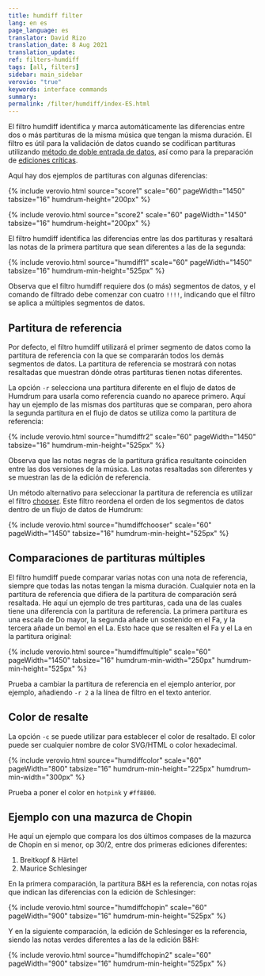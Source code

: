 ```yaml
---
title: humdiff filter
lang: en es
page_language: es
translator: David Rizo
translation_date: 8 Aug 2021
translation_update: 
ref: filters-humdiff
tags: [all, filters]
sidebar: main_sidebar
verovio: "true"
keywords: interface commands 
summary: 
permalink: /filter/humdiff/index-ES.html
---
```


El filtro humdiff identifica y marca automáticamente las diferencias entre dos o más partituras de la misma música que tengan la misma duración. El filtro es útil para la validación de datos cuando se codifican partituras utilizando <a target="_blank" href="https://en.wikipedia.org/wiki/Two_pass_verification">método de doble entrada de datos</a>, así como para la preparación de <a target="_blank" href="https://chaucer.fas.harvard.edu/types-editions#criticaledition">ediciones críticas</a>.

Aquí hay dos ejemplos de partituras con algunas diferencias:

{% include verovio.html
	source="score1"
	scale="60"
	pageWidth="1450"
	tabsize="16"
	humdrum-height="200px"
%}
<script type="text/x-humdrum" id="score1">
**kern
*M4/4
=1
4c
4d
4e
4f
=2
4g
4a
4b
4cc
==
*-
</script>


{% include verovio.html
	source="score2"
	scale="60"
	pageWidth="1450"
	tabsize="16"
	humdrum-height="200px"
%}
<script type="text/x-humdrum" id="score2">
**kern
*M4/4
=1
4c
4d
4e
4g
=2
4f
2a
4cc
==
*-
</script>

El filtro humdiff identifica las diferencias entre las dos partituras y resaltará las notas de la primera partitura que sean diferentes a las de la segunda:

{% include verovio.html
	source="humdiff1"
	scale="60"
	pageWidth="1450"
	tabsize="16"
	humdrum-min-height="525px"
%}
<script type="text/x-humdrum" id="humdiff1">
!!!!filter: humdiff
**kern
*M4/4
=1
4c
4d
4e
4f
=2
4g
4a
4b
4cc
==
*-
**kern
*M4/4
=1
4c
4d
4e
4g
=2
4f
2a
4cc
==
*-
</script>

Observa que el filtro humdiff requiere dos (o más) segmentos de datos, y el comando de filtrado debe comenzar con cuatro `!!!!`, indicando que el filtro se aplica a múltiples segmentos de datos.

## Partitura de referencia ## 
Por defecto, el filtro humdiff utilizará el primer segmento de datos como la partitura de referencia con la que se compararán todos los demás segmentos de datos.  La partitura de referencia se mostrará con notas resaltadas que muestran dónde otras partituras tienen notas diferentes.

La opción `-r` selecciona una partitura diferente en el flujo de datos de Humdrum para usarla como referencia cuando no aparece primero.  Aquí hay un ejemplo de las mismas dos partituras que se comparan, pero ahora la segunda partitura en el flujo de datos se utiliza como la partitura de referencia:

{% include verovio.html
	source="humdiffr2"
	scale="60"
	pageWidth="1450"
	tabsize="16"
	humdrum-min-height="525px"
%}
<script type="text/x-humdrum" id="humdiffr2">
!!!!filter: humdiff -r 2
**kern
*M4/4
=1
4c
4d
4e
4f
=2
4g
4a
4b
4cc
==
*-
**kern
*M4/4
=1
4c
4d
4e
4g
=2
4f
2a
4cc
==
*-
</script>
Observa que las notas negras de la partitura gráfica resultante coinciden entre las dos versiones de la música.  Las notas resaltadas son diferentes y se muestran las de la edición de referencia.

Un método alternativo para seleccionar la partitura de referencia es utilizar el filtro [chooser](/filter/chooser).  Este filtro reordena el orden de los segmentos de datos dentro de un flujo de datos de Humdrum:

{% include verovio.html
	source="humdiffchooser"
	scale="60"
	pageWidth="1450"
	tabsize="16"
	humdrum-min-height="525px"
%}
<script type="text/x-humdrum" id="humdiffchooser">
!!!!filter: chooser -s 2,1
!!!!filter: humdiff
**kern
*M4/4
=1
4c
4d
4e
4f
=2
4g
4a
4b
4cc
==
*-
**kern
*M4/4
=1
4c
4d
4e
4g
=2
4f
2a
4cc
==
*-
</script>


## Comparaciones de partituras múltiples ##
El filtro humdiff puede comparar varias notas con una nota de referencia, siempre que todas las notas tengan la misma duración.  Cualquier nota en la partitura de referencia que difiera de la partitura de comparación será resaltada.  He aquí un ejemplo de tres partituras, cada una de las cuales tiene una diferencia con la partitura de referencia.  La primera partitura es una escala de Do mayor, la segunda añade un sostenido en el Fa, y la tercera añade un bemol en el La. Esto hace que se resalten el Fa y el La en la partitura original:

{% include verovio.html
	source="humdiffmultiple"
	scale="60"
	pageWidth="1450"
	tabsize="16"
	humdrum-min-width="250px"
	humdrum-min-height="525px"
%}
<script type="text/x-humdrum" id="humdiffmultiple">
!!!!filter: humdiff
**kern
*clefG2
*M4/4
=1
4c
4d
4e
4f
=2
4g
4a
4b
4cc
==
*-
**kern
*clefG2
*M4/4
=1
4c
4d
4e
4f#
=2
4g
4a
4b
4cc
==
*-
**kern
*clefG2
*M4/4
=1
4c
4d
4e
4f
=2
4g
4a-
4b
4cc
==
*-
</script>
Prueba a cambiar la partitura de referencia en el ejemplo anterior, por ejemplo, añadiendo `-r 2` a la línea de filtro en el texto anterior.

## Color de resalte ##
La opción `-c` se puede utilizar para establecer el color de resaltado.  El color puede ser cualquier nombre de color SVG/HTML o color hexadecimal.

{% include verovio.html
	source="humdiffcolor"
	scale="60"
	pageWidth="800"
	tabsize="16"
	humdrum-min-height="225px"
	humdrum-min-width="300px"
%}
<script type="text/x-humdrum" id="humdiffcolor">
!!!!filter: humdiff -c limegreen
**kern
*clefG2
*M4/4
=1
4c
4d
4e
4f
=
*-
**kern
*clefG2
*M4/4
=1
4c
4d
4g
4f
=
*-
</script>

Prueba a poner el color en `hotpink` y `#ff8800`.


## Ejemplo con una mazurca de Chopin ##
He aquí un ejemplo que compara los dos últimos compases de la mazurca de Chopin en si menor, op 30/2, entre dos primeras ediciones diferentes:

<ol>
<li> Breitkopf &amp; H&auml;rtel</li>
<li> Maurice Schlesinger</li>
</ol>

En la primera comparación, la partitura B&amp;H es la referencia, con notas rojas que indican las diferencias con la edición de Schlesinger:

{% include verovio.html
	source="humdiffchopin"
	scale="60"
	pageWidth="900"
	tabsize="16"
	humdrum-min-height="525px"
%}
<script type="text/x-humdrum" id="humdiffchopin">
!!!!filter: humdiff
!!!!SEGMENT: breitkopf
!!!OPS: 30
!!!OMN: 2
!!!PPR: Breitkopf & Härtel
!!!PPP: Leipzig
**kern	**kern	**dynam
*clefF4	*clefG2	*
*k[f#c#]	*k[f#c#]	*
=63	=63	=63
*	*^	*
8.bL 8.g#X 8.c#	2ryy	8.ee#XL 8.cc#	.
16bJk 16f# 16c#	.	16dddJk 16dd	.
4b 4e# 4c#	.	4ccc# 4cc#	.
4b 4e# 4c#	8gg#XL	4cc#	.
.	8aaJ	.	[[
*clefF4	*	*	*
=64	=64	=64	=64
*ped	*	*	*
4FF#	2ff#)	4r	.
4f# 4c# 4F#	.	4cc# 4a	.
*Xped	*	*	*
4r	4ryy	4r	.
==	==	==	==
*-	*-	*-	*-
!!!!SEGMENT: schlesinger
!!!OPS: 30
!!!ONM: 2
!!!PPR: M. Schlesinger
!!!PPP: Paris
**kern	**kern	**dynam
*part1	*part1	*part1
*staff2	*staff1	*
*clefF4	*clefG2	*
*k[f#c#]	*k[f#c#]	*
*b:	*b:	*
*M3/4	*M3/4	*
=63	=63	=63
*	*^	*
8.bL 8.g#X 8.c#	2ryy	8.ee#XL 8.cc#	.
16bJk 16f# 16c#	.	16dddJk 16dd	.
4b 4e 4c#	.	4ccc# 4cc#	.
4b 4e 4c#	8gg#XL	4cc#	.
.	8aaJ	.	[
*	*v	*v	*
*clefF4	*	*
=64	=64	=64
4f# 4c# 4F#	4ff# 4a)	.
4F# 4FF#	4fff# 4ff#	fz
4r	4r	.
!!LO:TX:a:B:rj:t=FINE
==	==	==
*-	*-	*-
</script>
Y en la siguiente comparación, la edición de Schlesinger es la referencia, siendo las notas verdes diferentes a las de la edición B&amp;H:

{% include verovio.html
	source="humdiffchopin2"
	scale="60"
	pageWidth="900"
	tabsize="16"
	humdrum-min-height="525px"
%}
<script type="text/x-humdrum" id="humdiffchopin2">
!!!!filter: chooser -s 2,1
!!!!filter: humdiff -c limegreen
!!!!SEGMENT: breitkopf
!!!OPS: 30
!!!OMN: 2
!!!PPR: Breitkopf & Härtel
!!!PPP: Leipzig
**kern	**kern	**dynam
*clefF4	*clefG2	*
*k[f#c#]	*k[f#c#]	*
=63	=63	=63
*	*^	*
8.bL 8.g#X 8.c#	2ryy	8.ee#XL 8.cc#	.
16bJk 16f# 16c#	.	16dddJk 16dd	.
4b 4e# 4c#	.	4ccc# 4cc#	.
4b 4e# 4c#	8gg#XL	4cc#	.
.	8aaJ	.	[[
*clefF4	*	*	*
=64	=64	=64	=64
*ped	*	*	*
4FF#	2ff#)	4r	.
4f# 4c# 4F#	.	4cc# 4a	.
*Xped	*	*	*
4r	4ryy	4r	.
==	==	==	==
*-	*-	*-	*-
!!!!SEGMENT: schlesinger
!!!OPS: 30
!!!ONM: 2
!!!PPR: M. Schlesinger
!!!PPP: Paris
**kern	**kern	**dynam
*clefF4	*clefG2	*
*k[f#c#]	*k[f#c#]	*
=63	=63	=63
*	*^	*
8.bL 8.g#X 8.c#	2ryy	8.ee#XL 8.cc#	.
16bJk 16f# 16c#	.	16dddJk 16dd	.
4b 4e 4c#	.	4ccc# 4cc#	.
4b 4e 4c#	8gg#XL	4cc#	.
.	8aaJ	.	[
*	*v	*v	*
*clefF4	*	*
=64	=64	=64
4f# 4c# 4F#	4ff# 4a)	.
4F# 4FF#	4fff# 4ff#	fz
4r	4r	.
==	==	==
*-	*-	*-
</script>



